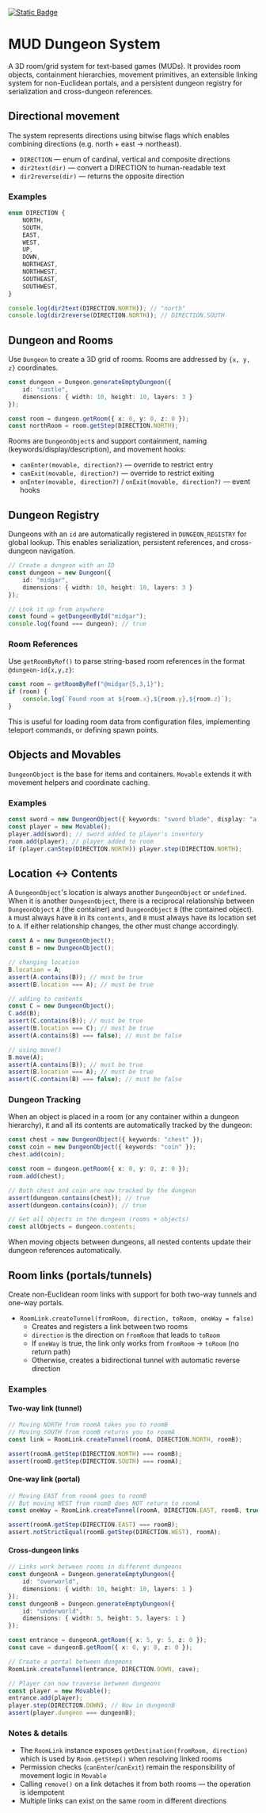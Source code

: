 [![Static Badge](https://img.shields.io/badge/documentation-orange)](https://jackindisguise.github.io/mud-dungeon-template/)

# MUD Dungeon System

A 3D room/grid system for text-based games (MUDs). It provides room objects, containment hierarchies, movement primitives, an extensible linking system for non-Euclidean portals, and a persistent dungeon registry for serialization and cross-dungeon references.

## Directional movement

The system represents directions using bitwise flags which enables combining directions (e.g. north + east -> northeast).

- `DIRECTION` — enum of cardinal, vertical and composite directions
- `dir2text(dir)` — convert a DIRECTION to human-readable text
- `dir2reverse(dir)` — returns the opposite direction

### Examples

```ts
enum DIRECTION {
	NORTH,
	SOUTH,
	EAST,
	WEST,
	UP,
	DOWN,
	NORTHEAST,
	NORTHWEST,
	SOUTHEAST,
	SOUTHWEST,
}

console.log(dir2text(DIRECTION.NORTH)); // "north"
console.log(dir2reverse(DIRECTION.NORTH)); // DIRECTION.SOUTH
```

## Dungeon and Rooms

Use `Dungeon` to create a 3D grid of rooms. Rooms are addressed by `{x, y, z}` coordinates.

```ts
const dungeon = Dungeon.generateEmptyDungeon({ 
	id: "castle",
	dimensions: { width: 10, height: 10, layers: 3 } 
});

const room = dungeon.getRoom({ x: 0, y: 0, z: 0 });
const northRoom = room.getStep(DIRECTION.NORTH);
```

Rooms are `DungeonObject`s and support containment, naming (keywords/display/description), and movement hooks:

- `canEnter(movable, direction?)` — override to restrict entry
- `canExit(movable, direction?)` — override to restrict exiting
- `onEnter(movable, direction?)` / `onExit(movable, direction?)` — event hooks

## Dungeon Registry

Dungeons with an `id` are automatically registered in `DUNGEON_REGISTRY` for global lookup. This enables serialization, persistent references, and cross-dungeon navigation.

```ts
// Create a dungeon with an ID
const dungeon = new Dungeon({
	id: "midgar",
	dimensions: { width: 10, height: 10, layers: 3 }
});

// Look it up from anywhere
const found = getDungeonById("midgar");
console.log(found === dungeon); // true
```

### Room References

Use `getRoomByRef()` to parse string-based room references in the format `@dungeon-id{x,y,z}`:

```ts
const room = getRoomByRef("@midgar{5,3,1}");
if (room) {
	console.log(`Found room at ${room.x},${room.y},${room.z}`);
}
```

This is useful for loading room data from configuration files, implementing teleport commands, or defining spawn points.

## Objects and Movables

`DungeonObject` is the base for items and containers. `Movable` extends it with movement helpers and coordinate caching.

### Examples

```ts
const sword = new DungeonObject({ keywords: "sword blade", display: "a sword" });
const player = new Movable();
player.add(sword); // sword added to player's inventory
room.add(player); // player added to room
if (player.canStep(DIRECTION.NORTH)) player.step(DIRECTION.NORTH);
```

## Location <-> Contents

A `DungeonObject`'s location is always another `DungeonObject` or `undefined`. When it is another `DungeonObject`, there is a reciprocal relationship between `DungeonObject` `A` (the container) and `DungeonObject` `B` (the contained object). `A` must always have `B` in its `contents`, and `B` must always have its location set to `A`. If either relationship changes, the other must change accordingly.

```ts
const A = new DungeonObject();
const B = new DungeonObject();

// changing location
B.location = A;
assert(A.contains(B)); // must be true
assert(B.location === A); // must be true

// adding to contents
const C = new DungeonObject();
C.add(B);
assert(C.contains(B)); // must be true
assert(B.location === C); // must be true
assert(A.contains(B) === false); // must be false

// using move()
B.move(A);
assert(A.contains(B)); // must be true
assert(B.location === A); // must be true
assert(C.contains(B) === false); // must be false
```

### Dungeon Tracking

When an object is placed in a room (or any container within a dungeon hierarchy), it and all its contents are automatically tracked by the dungeon:

```ts
const chest = new DungeonObject({ keywords: "chest" });
const coin = new DungeonObject({ keywords: "coin" });
chest.add(coin);

const room = dungeon.getRoom({ x: 0, y: 0, z: 0 });
room.add(chest);

// Both chest and coin are now tracked by the dungeon
assert(dungeon.contains(chest)); // true
assert(dungeon.contains(coin)); // true

// Get all objects in the dungeon (rooms + objects)
const allObjects = dungeon.contents;
```

When moving objects between dungeons, all nested contents update their dungeon references automatically.

## Room links (portals/tunnels)

Create non-Euclidean room links with support for both two-way tunnels and one-way portals.

- `RoomLink.createTunnel(fromRoom, direction, toRoom, oneWay = false)`
  - Creates and registers a link between two rooms
  - `direction` is the direction on `fromRoom` that leads to `toRoom`
  - If `oneWay` is true, the link only works from `fromRoom` -> `toRoom` (no return path)
  - Otherwise, creates a bidirectional tunnel with automatic reverse direction

### Examples

#### Two-way link (tunnel)

```ts
// Moving NORTH from roomA takes you to roomB
// Moving SOUTH from roomB returns you to roomA
const link = RoomLink.createTunnel(roomA, DIRECTION.NORTH, roomB);

assert(roomA.getStep(DIRECTION.NORTH) === roomB);
assert(roomB.getStep(DIRECTION.SOUTH) === roomA);
```

#### One-way link (portal)

```ts
// Moving EAST from roomA goes to roomB
// But moving WEST from roomB does NOT return to roomA
const oneWay = RoomLink.createTunnel(roomA, DIRECTION.EAST, roomB, true);

assert(roomA.getStep(DIRECTION.EAST) === roomB);
assert.notStrictEqual(roomB.getStep(DIRECTION.WEST), roomA);
```

#### Cross-dungeon links

```ts
// Links work between rooms in different dungeons
const dungeonA = Dungeon.generateEmptyDungeon({ 
	id: "overworld",
	dimensions: { width: 10, height: 10, layers: 1 } 
});
const dungeonB = Dungeon.generateEmptyDungeon({ 
	id: "underworld",
	dimensions: { width: 5, height: 5, layers: 1 } 
});

const entrance = dungeonA.getRoom({ x: 5, y: 5, z: 0 });
const cave = dungeonB.getRoom({ x: 0, y: 0, z: 0 });

// Create a portal between dungeons
RoomLink.createTunnel(entrance, DIRECTION.DOWN, cave);

// Player can now traverse between dungeons
const player = new Movable();
entrance.add(player);
player.step(DIRECTION.DOWN); // Now in dungeonB
assert(player.dungeon === dungeonB);
```

### Notes & details

- The `RoomLink` instance exposes `getDestination(fromRoom, direction)` which is used by `Room.getStep()` when resolving linked rooms
- Permission checks (`canEnter`/`canExit`) remain the responsibility of movement logic in `Movable`
- Calling `remove()` on a link detaches it from both rooms — the operation is idempotent
- Multiple links can exist on the same room in different directions